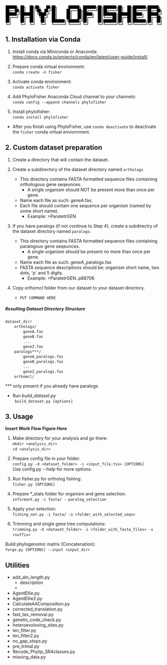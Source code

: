 ![PhyloFIsher](docs/_static/fisher.png)

## 1. Installation via Conda

1. Install conda via Miniconda or Anaconda:<br/>
https://docs.conda.io/projects/conda/en/latest/user-guide/install/

2. Prepare conda virtual environment:<br/>
 `conda create -n fisher`
 
3. Activate conda environment:<br/>
`conda activate fisher`

4. Add PhyloFisher Anaconda Cloud channel to your channels:<br/>
`conda config --append channels phylofisher`

5. Install phylofisher:<br/>
`conda install phylofisher`

- After you finish using PhyloFisher, use `conda deactivate` to deactivate the `fisher` conda virtual enviornment.

## 2. Custom dataset preparation
1. Create a directory that will contain the dataset.

2. Create a subdirectory of the dataset directory named `orthologs`
    - This directory contains FASTA formatted sequence files containing orthologous gene seqeunces.
        - A single organism should NOT be present more than once per gene. 
    - Name each file as such: _geneA_.fas.
    - Each file should contain one sequence per organism (named by some short name).
        - Example: >ParatetrGEN<br/>

3. If you have paralogs (if not continue to Step 4), create a subdirectry of the dataset 
    directory named `paralogs`: <br/>
    - This directory contains FASTA formatted sequence files containing paralogous gene seqeunces.
        - A single organism should be present no more than once per gene. 
    - Name each file as such: _geneA_\_paralogs.fas
    - FASTA sequence descriptions should be: organism short name, two dots, 'p' and 5 digits.
        - Example: >ParatetrGEN..p88706<br/>
    
4. Copy orthomcl folder from our dataset to your dataset directory.
    * `PUT COMMAND HERE`

##### Resulting Dataset Directory Structure
    dataset_dir/
        orthologs/
            geneA.fas
            geneB.fas
            ...
            geneZ.fas
        paralogs***/
            geneA_paralogs.fas
            geneB_paralogs.fas
            ...
            geneZ_paralogs.fas
        orthomcl/
*** only present if you already have paralogs

* Run _build_dataset.py_<br/>
` build_dataset.py [options]`
        
## 3. Usage

**Insert Work Flow Figure Here**

1. Make directory for your analysis and go there:<br/>
`mkdir <analysis_dir>`<br/>
`cd <analysis_dir>`<br/>

2. Prepare config file in your folder:<br/>
`config.py -d <dataset_folder> -i <input_file.tsv> [OPTIONS]`<br/>
Use config.py --help for more options.<br/>

3. Run fisher.py for ortholog fishing:<br/>
`fisher.py [OPTIONS]`<br/>

4. Prepare *_stats folder for organism and gene selection:<br/>
`informant.py -i fasta/ --paralog_selection`<br/>

5. Apply your selection:<br/>
`fishing_net.py -i fasta/ -o <folder_with_selected_seqs>`<br/>

6. Trimming and single gene tree computations:<br/>
`trimming.py -d <dataset_folder> -i <folder_with_fasta_files> -s <suffix>`

 Build phylogenomic matrix (Concatenation):<br/>
`forge.py [OPTIONS] --input <input_dir> `



## Utilities
* add_aln_length.py
    * description
    * 
* AgentEllie.py
* AgentEllie2.py
* CalculateAAComposition.py
* corrected_translation.py
* fast_tax_removal.py
* genetic_code_check.py
* heteroevoloving_sites.py
* len_filter.py
* len_filter2.py
* no_gap_stops.py
* pre_trimal.py
* Recode_Phylip_SR4classes.py
* missing_data.py